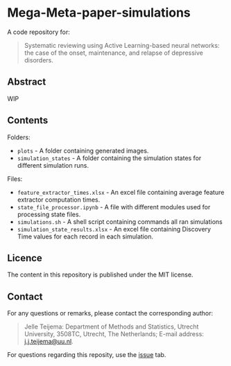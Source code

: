 # Mega-Meta-paper-simulations

A code repository for:
>Systematic reviewing using Active Learning-based neural networks: the case of the onset, maintenance, and relapse of depressive disorders.

## Abstract

WIP

## Contents

Folders:
- `plots` - A folder containing generated images.
- `simulation_states` - A folder containing the simulation states for different simulation runs.

Files:
- `feature_extractor_times.xlsx` - An excel file containing average feature extractor computation times.
- `state_file_processor.ipynb` - A file with different modules used for processing state files.
- `simulations.sh` - A shell script containing commands all ran simulations
- `simulation_state_results.xlsx` - An excel file containing Discovery Time values for each record in each simulation.


## Licence

The content in this repository is published under the MIT license.

## Contact

For any questions or remarks, please contact the corresponding author: 
>Jelle Teijema: Department of Methods and Statistics, Utrecht University, 3508TC, Utrecht, The Netherlands; 
>E-mail address: j.j.teijema@uu.nl.

For questions regarding this reposity, use the [issue](https://github.com/JTeijema/Mega-Meta-paper-simulations/issues) tab.
